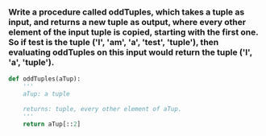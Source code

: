 ### Write a procedure called oddTuples, which takes a tuple as input, and returns a new tuple as output, where every other element of the input tuple is copied, starting with the first one. So if test is the tuple ('I', 'am', 'a', 'test', 'tuple'), then evaluating oddTuples on this input would return the tuple ('I', 'a', 'tuple').

```py
def oddTuples(aTup):
    '''
    aTup: a tuple
    
    returns: tuple, every other element of aTup. 
    '''
    return aTup[::2]
```